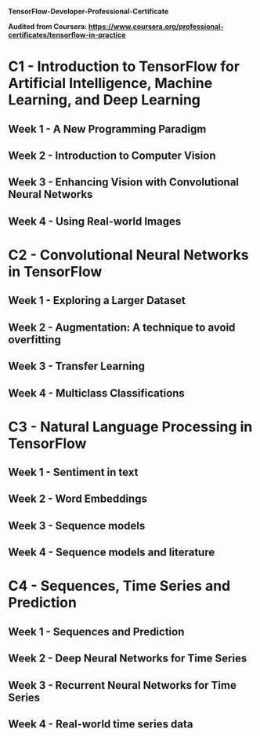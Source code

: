 **TensorFlow-Developer-Professional-Certificate**

**Audited from Coursera: https://www.coursera.org/professional-certificates/tensorflow-in-practice**

# C1 - Introduction to TensorFlow for Artificial Intelligence, Machine Learning, and Deep Learning
## Week 1 - A New Programming Paradigm
## Week 2 - Introduction to Computer Vision
## Week 3 - Enhancing Vision with Convolutional Neural Networks
## Week 4 - Using Real-world Images

# C2 - Convolutional Neural Networks in TensorFlow
## Week 1 - Exploring a Larger Dataset
## Week 2 - Augmentation: A technique to avoid overfitting
## Week 3 - Transfer Learning
## Week 4 - Multiclass Classifications

# C3 - Natural Language Processing in TensorFlow
## Week 1 - Sentiment in text
## Week 2 - Word Embeddings
## Week 3 - Sequence models
## Week 4 - Sequence models and literature

# C4 - Sequences, Time Series and Prediction
## Week 1 - Sequences and Prediction
## Week 2 - Deep Neural Networks for Time Series
## Week 3 - Recurrent Neural Networks for Time Series
## Week 4 - Real-world time series data
